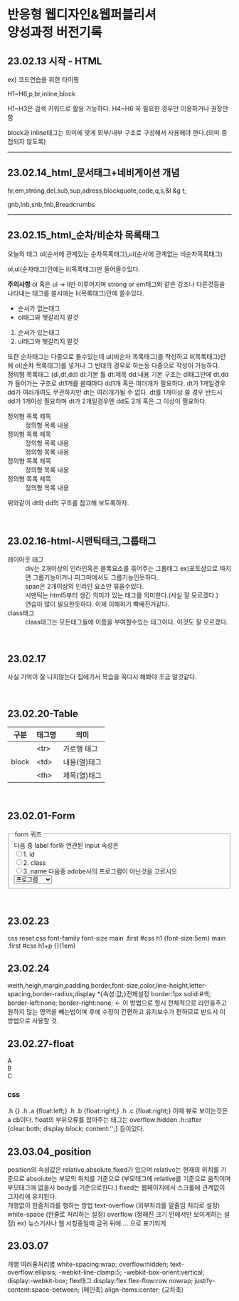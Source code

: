 <h1>반응형 웹디자인&웹퍼블리셔<br>양성과정 버전기록</h1>
<h2>23.02.13 시작 - HTML</h2>
<p>ex) 코드연습을 위한 타이핑</p>
<p>H1~H6,p,br,inline,block</p>
<p>H1~H3은 검색 키워드로 활용 가능하다. H4~H6 꼭 필요한 경우만 이용하거나 권장안함</p>
<p>block과 inline태그는 의미에 맞게 외부/내부 구조로 구성해서 사용해야 한다.(의미 중첩되지 않도록)</p>
<hr>
<h2>23.02.14_html_문서태그+네비게이션 개념</h2>
<p>hr,em,strong,del,sub,sup,adress,blockquote,code,q,s,&l &g t;</p>
<p>gnb,lnb,snb,fnb,Breadcrumbs</p>
<hr>
<h2>23.02.15_html_순차/비순차 목록태그</h2>
<p>오늘의 태그 ol(순서에 관계있는 순차목록태그),ul(순서에 관계없는 비순차목록태그)</p>
<p>ol,ul(순차태그)안에는 li(목록태그)만 들어올수있다.</p>
<p><strong>주의사항</strong> ol 혹은 ul -&gt li만 이루어지며 strong or em태그와 같은 강조나 다른것등을 나타내는 태그를 쓸시에는 li(목록태그)안에 쓸수있다.</p>
<ul>
<li>순서가 없는태그</li>
<li>ol태그와 헷갈리지 말것</li>
</ul>
<ol>
<li>순서가 있는태그</li>
<li>ul태그와 헷갈리지 말것</li>
</ol>
또한 순차태그는 다중으로 둘수있는데 ul(비순차 목록태그)를 작성하고 li(목록태그)안에 ol(순차 목록태그)를 넣거나 그 반대의 경우로 하는등 다중으로 작성이 가능하다.
<br>
정의형 목록태그 (dl,dt,dd)
dl:기본 틀 dt:제목 dd:내용
기본 구조는 dl태그안에 dt,dd가 들어가는 구조로 dt1개를 쓸때마다 dd1개 혹은 여러개가 필요하다. dt가 1개일경우 dd가 여러개여도 무관하지만
dt는 여러개가될 수 없다. dt를 1개이상 쓸 경우 반드시 dd가 1개이상 필요하며 dt가 2개일경우엔 dd도 2개 혹은 그 이상이 필요하다.
<dl>
  <dt>정의형 목록 제목</dt>
  <dd>정의형 목록 내용</dd>

  <dt>정의형 목록 제목</dt>
  <dd>정의형 목록 내용</dd>
  <dd>정의형 목록 내용</dd>

  <dt>정의형 목록 제목</dt>
  <dd>정의형 목록 내용</dd>
  <dt>정의형 목록 제목</dt>
  <dd>정의형 목록 내용</dd>

위와같이 dt와 dd의 구조를 참고해 보도록하자.
  </dl>
  <br>
<div class="study">
  <h2>23.02.16-html-시맨틱태크,그룹태그</h2>
<dl>
  <dt>레이아웃 태그</dt>
  <dd>div는 2개이상의 인라인혹은 블록요소를 묶어주는 그룹태그 ex)포토샵으로 따지면 그룹기능이거나 피그마에서도 그룹기능인듯하다.</dd>
  <dd>span은 2개이상의 인라인 요소만 묶을수있다.</dd>
  <dd>시맨틱는 html5부터 생긴 의미가 있는 태그를 의미한다.(사실 잘 모르겠다.)</dd>
  <dd>연습이 많이 필요한듯하다. 이제 이해하기 빡쌔진거같다.</dd>
  <dt>class태그</dt>
  <dd>class태그는 모든태그들에 이름을 부여할수있는 태그이다. 이것도 잘 모르겠다.</dd>
</div>
</dl>
<br>
<h2>23.02.17</h2>
<p>사실 기억이 잘 나지않는다 집에가서 복습을 꼭다시 해봐야 조금 알것같다.</p>
<br>
<h2>23.02.20-Table</h2>
<table>
  <thead>
    <tr>
      <th>구분</th>
      <th>태그명</th>
      <th>의미</th>
    </tr>
  </thead>
  <tbody>
    <tr>
      <td rowspan="3">block</td>
      <td>&lt;tr&gt;</td>
      <td>가로행 태그</td>
    </tr>
        <tr>
      <!--<td></td>--!>
      <td>&lt;td&gt;</td>
      <td>내용(열)태그</td>
    </tr>
        <tr>
      <!--<td></td>--!>
      <td>&lt;th&gt;</td>
      <td>제목(열)태그</td>
    </tr>
  </tbody>
</table>
<br>
<h2>23.02.01-Form</h2>
<form action="#" method="get">
  <fieldset>
    <legend>form 퀴즈</legend>
    <span>다음 중 label for와 연관된 input 속성은</span>
    <br>
    <label><input type="radio" name="quiz" value="id">1. id</label><br>
    <label><input type="radio" name="quiz" value="class">2. class</label><br>
    <label><input type="radio" name="quiz" value="name">3. name</label>
<span>다음중 adobe사의 프로그램이 아닌것을 고르시오</span>
<br>
<select name="adobe">
<option name="adobe" value="none">프로그램</option>
<option name="adobe" value="photo">photoshop</option>
<option name="adobe" value="inde">indesign</option>
<option name="adobe" value="fig">figma</option>
</select>
  </fieldset>
</form>
<br>
<h2>23.02.23</h2>
css
reset.css
font-family
font-size
main .first #css h1 {font-size:5em}
main .first #css h1+p {}(1em)
<br>
<h2>23.02.24</h2>
weith,heigh,margin,padding,border,font-size,color,line-height,letter-spacing,border-radius,display
*{속성:값;}전체설정
border:1px solid:#색;
border-left:none; border-right:none; <- 이 방법으로 할시 전체적으로 라인을주고 원하지 않는 영역을 빼는법이며 후에 수정이 간편하고
유지보수가 편하므로 반드시 이 방법으로 사용할 것.
<br>
<h2>23.02.27-float</h2>
<div class="h">
  <div class="a">A</div>
  <div class="b">B</div>
  <div class="c">C</div>
</div>
<h3>css</h3>
.h {}
.h .a {float:left;}
.h .b {float:right;}
.h .c {float:right;}
이때 뷰로 보이는것은
a     cb이다.
float의 부유오류를 잡아주는 태그는
overflow:hidden
.h::after {clear:both; display:block; content:'';}
등이있다.
<br>
<h2>23.03.04_position</h2>
position의 속성값은 relative,absolute,fixed가 있으며
relative는 현재의 위치를 기준으로
absolute는 부모의 위치를 기준으로 (부모태그에 relative를 기준으로 움직이며 부모태그에 없을시 body를 기준으로한다.)
fixed는 웹페이지에서 스크롤에 관계없이 그자리에 유지된다.
<br>
개행없이 한줄처리를 행하는 방법
text-overflow (외부처리를 말줄임 처리로 설정)
white-space (한줄로 처리하는 설정)
overflow (정해진 크기 안에서만 보이게하는 설정)
ex) 뉴스기사나 웹 서칭중일때 글귀 뒤에 ... 으로 표기되게 
<br>
<h2>23.03.07</h2>
개행 여러줄처리법
white-spacing:wrap;
overflow:hidden;
text-overflow:ellipsis;
-webkit-line-clamp:5;
-webkit-box-orient:vertical;
display:-webkit-box;
flex태그
display:flex
flex-flow:row nowrap;
justify-content:space-between;  (메인축)
align-items:center; (교차축)
